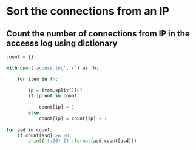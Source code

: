 # Sort the connections from an IP
## Count the number of connections from IP in the accesss log using dictionary

```python
count = {}

with open('access.log','r') as fh:

    for item in fh:
    
        ip = item.split()[0]
        if ip not in count:
            
            count[ip] = 1
        else:
            count[ip] = count[ip] + 1
            
for asd in count:
    if count[asd] >= 20:
        print('{:20} {}'.format(asd,count[asd]))
```
